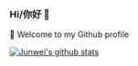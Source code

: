 ### Hi/你好 👋

🔭  Welcome to my Github profile

<!--
**wahyd4/wahyd4** is a ✨ _special_ ✨ repository because its `README.md` (this file) appears on your GitHub profile.

Here are some ideas to get you started:

- 🔭 I’m currently working on ...
- 🌱 I’m currently learning ...
- 👯 I’m looking to collaborate on ...
- 🤔 I’m looking for help with ...
- 💬 Ask me about ...
- 📫 How to reach me: ...
- 😄 Pronouns: ...
- ⚡ Fun fact: ...
-->
<!--
![Chengdu Air Index](https://badges.toozhao.com/svg/chengdu) The current air quality of Chengdu where I came from
![Mel Air Index](https://badges.toozhao.com/svg/mel) I am currently live in Melbourne, that's the current air quality.
[![Dockerhub Pull](https://badges.toozhao.com/svg/dockerhub)](https://github.com/wahyd4/aria2-ariang-docker) I have a docker image which has been pulled more than 1 millions times.
![Github Star](https://badges.toozhao.com/svg/github) That's the liked count from one of my open sourced repo
-->

[![Junwei's github stats](https://github-readme-stats.vercel.app/api?username=wahyd4)](https://github.com/anuraghazra/github-readme-stats)

<!--
<a href="https://badges.toozhao.com" title="Generate your badge to count for any page views at https://badges.toozhao.com"><img src="https://badges.toozhao.com/svg/junv-github-profile" width=500/></a>
-->
